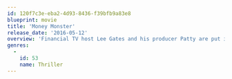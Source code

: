 ```yaml
---
id: 120f7c3e-eba2-4d93-8436-f39bfb9a83e8
blueprint: movie
title: 'Money Monster'
release_date: '2016-05-12'
overview: 'Financial TV host Lee Gates and his producer Patty are put in an extreme situation when an irate investor takes over their studio.'
genres:
  -
    id: 53
    name: Thriller
---
```

